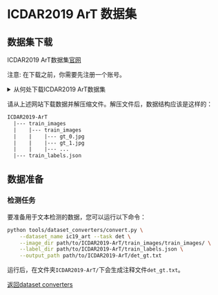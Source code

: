 # ICDAR2019 ArT 数据集

## 数据集下载

ICDAR2019 ArT数据集[官网](https://rrc.cvc.uab.es/?ch=14)

注意: 在下载之前，你需要先注册一个账号。

<details>
    <summary>从何处下载ICDAR2019 ArT数据集</summary>

[下载地址](https://rrc.cvc.uab.es/?ch=14&com=downloads)

图像需要下载“任务1和任务3”部分中的存档文件`train_images.tar.gz`。注释需要下载同一节中的.JSON文件`train_labels.json`。

</details>

请从上述网站下载数据并解压缩文件。解压文件后，数据结构应该是这样的：
```txt
ICDAR2019-ArT
  |--- train_images
  |    |--- train_images
  |    |    |--- gt_0.jpg
  |    |    |--- gt_1.jpg
  |    |    |--- ...
  |--- train_labels.json
```

## 数据准备

### 检测任务

要准备用于文本检测的数据，您可以运行以下命令：

```bash
python tools/dataset_converters/convert.py \
    --dataset_name ic19_art --task det \
    --image_dir path/to/ICDAR2019-ArT/train_images/train_images/ \
    --label_dir path/to/ICDAR2019-ArT/train_labels.json \
    --output_path path/to/ICDAR2019-ArT/det_gt.txt
```

运行后，在文件夹`ICDAR2019-ArT/`下会生成注释文件`det_gt.txt`。

[返回dataset converters](converters.md)
